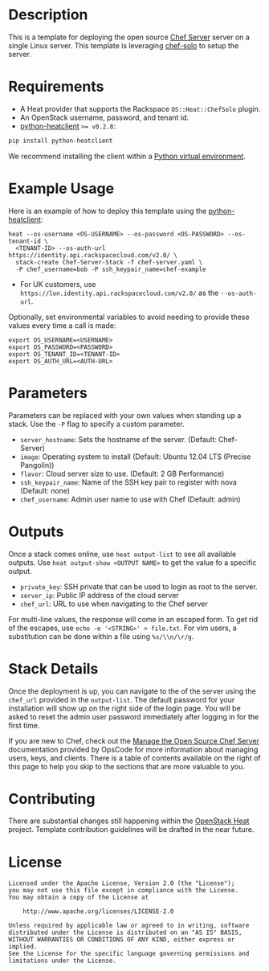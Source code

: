 Description
===========

This is a template for deploying the open source [Chef
Server](http://docs.opscode.com/install_server.html) server on a single Linux
server. This template is leveraging
[chef-solo](http://docs.opscode.com/chef_solo.html) to setup the server.

Requirements
============
* A Heat provider that supports the Rackspace `OS::Heat::ChefSolo` plugin.
* An OpenStack username, password, and tenant id.
* [python-heatclient](https://github.com/openstack/python-heatclient)
`>= v0.2.8`:

```bash
pip install python-heatclient
```

We recommend installing the client within a [Python virtual
environment](http://www.virtualenv.org/).

Example Usage
=============
Here is an example of how to deploy this template using the
[python-heatclient](https://github.com/openstack/python-heatclient):

```
heat --os-username <OS-USERNAME> --os-password <OS-PASSWORD> --os-tenant-id \
  <TENANT-ID> --os-auth-url https://identity.api.rackspacecloud.com/v2.0/ \
  stack-create Chef-Server-Stack -f chef-server.yaml \
  -P chef_username=bob -P ssh_keypair_name=chef-example
```

* For UK customers, use `https://lon.identity.api.rackspacecloud.com/v2.0/` as
the `--os-auth-url`.

Optionally, set environmental variables to avoid needing to provide these
values every time a call is made:

```
export OS_USERNAME=<USERNAME>
export OS_PASSWORD=<PASSWORD>
export OS_TENANT_ID=<TENANT-ID>
export OS_AUTH_URL=<AUTH-URL>
```

Parameters
==========
Parameters can be replaced with your own values when standing up a stack. Use
the `-P` flag to specify a custom parameter.

* `server_hostname`: Sets the hostname of the server. (Default: Chef-Server)
* `image`: Operating system to install (Default: Ubuntu 12.04 LTS (Precise
  Pangolin))
* `flavor`: Cloud server size to use. (Default: 2 GB Performance)
* `ssh_keypair_name`: Name of the SSH key pair to register with nova (Default:
  none)
* `chef_username`: Admin user name to use with Chef (Default: admin)

Outputs
=======
Once a stack comes online, use `heat output-list` to see all available outputs.
Use `heat output-show <OUTPUT NAME>` to get the value fo a specific output.

* `private_key`: SSH private that can be used to login as root to the server.
* `server_ip`: Public IP address of the cloud server
* `chef_url`: URL to use when navigating to the Chef server

For multi-line values, the response will come in an escaped form. To get rid of
the escapes, use `echo -e '<STRING>' > file.txt`. For vim users, a substitution
can be done within a file using `%s/\\n/\r/g`.

Stack Details
=============
Once the deployment is up, you can navigate to the of the server using the
`chef_url` provided in the `output-list`. The default password for your
installation will show up on the right side of the login page. You will be
asked to reset the admin user password immediately after logging in for the
first time.

If you are new to Chef, check out the [Manage the Open Source Chef
Server](http://docs.opscode.com/chef/manage_server_open_source.html)
documentation provided by OpsCode for more information about managing
users, keys, and clients. There is a table of contents available on the
right of this page to help you skip to the sections that are more
valuable to you.

Contributing
============
There are substantial changes still happening within the [OpenStack
Heat](https://wiki.openstack.org/wiki/Heat) project. Template contribution
guidelines will be drafted in the near future.

License
=======
```
Licensed under the Apache License, Version 2.0 (the "License");
you may not use this file except in compliance with the License.
You may obtain a copy of the License at

    http://www.apache.org/licenses/LICENSE-2.0

Unless required by applicable law or agreed to in writing, software
distributed under the License is distributed on an "AS IS" BASIS,
WITHOUT WARRANTIES OR CONDITIONS OF ANY KIND, either express or implied.
See the License for the specific language governing permissions and
limitations under the License.
```
